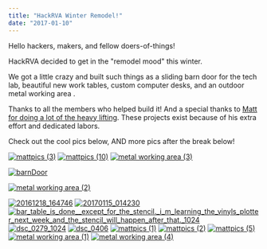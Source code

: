 ```yaml
---
title: "HackRVA Winter Remodel!"
date: "2017-01-10"
---
```


Hello hackers, makers, and fellow doers-of-things!

HackRVA decided to get in the "remodel mood" this winter.

We got a little crazy and built such things as a sliding barn door for the tech lab, beautiful new work tables, custom computer desks, and an outdoor metal working area .

Thanks to all the members who helped build it! And a special thanks to [Matt for doing a lot of the heavy lifting](https://www.instagram.com/isthatmattporr/). These projects exist because of his extra effort and dedicated labors.

Check out the cool pics below, AND more pics after the break below!

[![mattpics (3)](images/mattpics-3.jpg)](http://www.hackrva.org/blog/wp-content/uploads/2017/02/mattpics-3.jpg) [![mattpics (10)](images/mattpics-10.jpg)](http://www.hackrva.org/blog/wp-content/uploads/2017/02/mattpics-10.jpg) [![metal working area (3)](images/metal-working-area-3.jpg)](http://www.hackrva.org/blog/wp-content/uploads/2017/02/metal-working-area-3.jpg)

[![barnDoor](images/barnDoor.jpg)](http://www.hackrva.org/blog/wp-content/uploads/2017/02/barnDoor.jpg)

[![metal working area (2)](images/metal-working-area-2.jpg)](http://www.hackrva.org/blog/wp-content/uploads/2017/02/metal-working-area-2.jpg)

[![20161218_164746](images/20161218_164746.jpg)](http://www.hackrva.org/blog/wp-content/uploads/2017/02/20161218_164746.jpg) [![20170115_014230](images/20170115_014230.jpg)](http://www.hackrva.org/blog/wp-content/uploads/2017/02/20170115_014230.jpg) [![bar_table_is_done__except_for_the_stencil._i_m_learning_the_vinyls_plotter_next_week_and_the_stencil_will_happen_after_that._1024](images/bar_table_is_done__except_for_the_stencil._i_m_learning_the_vinyls_plotter_next_week_and_the_stencil_will_happen_after_that._1024.jpg)](http://www.hackrva.org/blog/wp-content/uploads/2017/02/bar_table_is_done__except_for_the_stencil._i_m_learning_the_vinyls_plotter_next_week_and_the_stencil_will_happen_after_that._1024.jpg) [![dsc_0279_1024](images/dsc_0279_1024.jpg)](http://www.hackrva.org/blog/wp-content/uploads/2017/02/dsc_0279_1024.jpg) [![dsc_0406](images/dsc_0406.jpg)](http://www.hackrva.org/blog/wp-content/uploads/2017/02/dsc_0406.jpg) [![mattpics (1)](images/mattpics-1.jpg)](http://www.hackrva.org/blog/wp-content/uploads/2017/02/mattpics-1.jpg) [![mattpics (2)](images/mattpics-2.jpg)](http://www.hackrva.org/blog/wp-content/uploads/2017/02/mattpics-2.jpg) [![mattpics (5)](images/mattpics-5.jpg)](http://www.hackrva.org/blog/wp-content/uploads/2017/02/mattpics-5.jpg) [![metal working area (1)](images/metal-working-area-1.jpg)](http://www.hackrva.org/blog/wp-content/uploads/2017/02/metal-working-area-1.jpg) [![metal working area (4)](images/metal-working-area-4.jpg)](http://www.hackrva.org/blog/wp-content/uploads/2017/02/metal-working-area-4.jpg)
